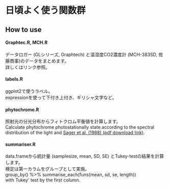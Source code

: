 # 日頃よく使う関数群

## How to use

#### Graphtec.R, MCH.R
データロガー (GLシリーズ, Graphtech) と温湿度CO2濃度計 (MCH-383SD, 佐藤商事)のデータをまとめます。  
詳しくは<a>リンク</a>参照。

#### labels.R
ggplot2で使うラベル。  
expressionを使って下付き上付き、ギリシャ文字など。  

#### phytochrome.R
照射光の分光分布からフィトクロム平衡値を計算します。  
Calculate phytochrome photostationally state according to the spectral distribution of the light and [Sager et al. (1988) (pdf download link)]("https://elibrary.asabe.org/azdez.asp?JID=3&AID=30952&ConfID=t1988&v=31&i=6&T=2").  

#### summariser.R
data.frameから統計量 (samplesize, mean, SD, SE) とTukey-testの結果を計算します。  
検定は第一カラムをグループとして実施。  
group_by() %>% summarise_each(funs(mean, sd, se, length))  
with Tukey' test by the first column.   